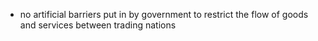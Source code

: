 - no artificial barriers put in by government to restrict the flow of goods and services between trading nations 